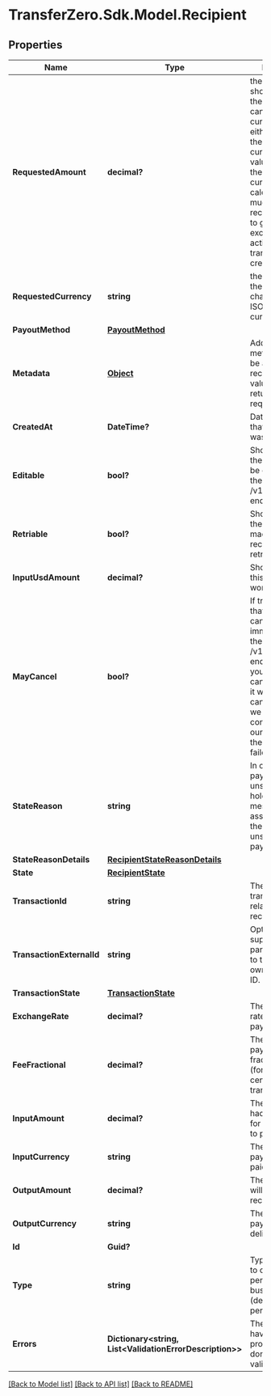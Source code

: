 
# TransferZero.Sdk.Model.Recipient

## Properties

Name | Type | Description | Notes
------------ | ------------- | ------------- | -------------
**RequestedAmount** | **decimal?** | the amount that should be paid to the recipient. This can be in any currency, usually either the input or the output currency. If the value here is not the output currency we will calculate how much the recipient is going to get using the exchange rates active when the transaction was created. | 
**RequestedCurrency** | **string** | the currency of the amount in 3-character alpha ISO 4217 currency format | 
**PayoutMethod** | [**PayoutMethod**](PayoutMethod.md) |  | 
**Metadata** | [**Object**](.md) | Additional metadata that can be added to a recipient. These values will be returned on request | [optional] 
**CreatedAt** | **DateTime?** | Date and time that the recipient was created. | [optional] 
**Editable** | **bool?** | Shows whether the recipient can be edited using the PATCH /v1/recipients/{id} endpoint or not | [optional] 
**Retriable** | **bool?** | Shows whether the transaction made to the recipient can be retried or not | [optional] 
**InputUsdAmount** | **decimal?** | Shows how much this payment is worth in USD | [optional] 
**MayCancel** | **bool?** | If true it shows that the payment can be cancelled immediately using the DELETE /v1/recipients/{id} endpoint. If false you can still try to cancel it, however it will only gets cancelled once we have confirmation from our partner that the payment has failed. | [optional] 
**StateReason** | **string** | In case the payment is unsuccessful it holds the error message associated with the last unsuccessful payout. | [optional] 
**StateReasonDetails** | [**RecipientStateReasonDetails**](RecipientStateReasonDetails.md) |  | [optional] 
**State** | [**RecipientState**](RecipientState.md) |  | [optional] 
**TransactionId** | **string** | The ID of the transaction that is related to this recipient | [optional] 
**TransactionExternalId** | **string** | Optional ID that is supplied by partner linking it to the partner&#39;s own Transaction ID. | [optional] 
**TransactionState** | [**TransactionState**](TransactionState.md) |  | [optional] 
**ExchangeRate** | **decimal?** | The exchange rate used in this payment | [optional] 
**FeeFractional** | **decimal?** | The fee for this payment in fractional units (for example cents for USD transactions) | [optional] 
**InputAmount** | **decimal?** | The amount that had to be paid in for this payment to proceed | [optional] 
**InputCurrency** | **string** | The currency this payment was paid in | [optional] 
**OutputAmount** | **decimal?** | The amount that will be paid to the recipient | [optional] 
**OutputCurrency** | **string** | The currency the payment will be delivered in | [optional] 
**Id** | **Guid?** |  | [optional] 
**Type** | **string** | Type of recipient to create - either person or business (defaults to person)  | [optional] 
**Errors** | **Dictionary&lt;string, List&lt;ValidationErrorDescription&gt;&gt;** | The fields that have some problems and don&#39;t pass validation | [optional] 

[[Back to Model list]](../README.md#documentation-for-models)
[[Back to API list]](../README.md#documentation-for-api-endpoints)
[[Back to README]](../README.md)

